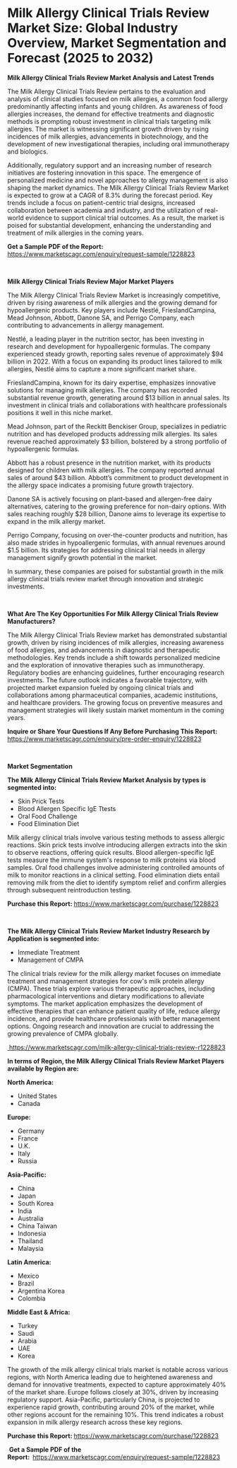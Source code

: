<p><h1>Milk Allergy Clinical Trials Review Market Size: Global Industry Overview, Market Segmentation and Forecast (2025 to 2032)</h1></p><p><strong>Milk Allergy Clinical Trials Review Market Analysis and Latest Trends</strong></p>
<p><p>The Milk Allergy Clinical Trials Review pertains to the evaluation and analysis of clinical studies focused on milk allergies, a common food allergy predominantly affecting infants and young children. As awareness of food allergies increases, the demand for effective treatments and diagnostic methods is prompting robust investment in clinical trials targeting milk allergies. The market is witnessing significant growth driven by rising incidences of milk allergies, advancements in biotechnology, and the development of new investigational therapies, including oral immunotherapy and biologics.</p><p>Additionally, regulatory support and an increasing number of research initiatives are fostering innovation in this space. The emergence of personalized medicine and novel approaches to allergy management is also shaping the market dynamics. The Milk Allergy Clinical Trials Review Market is expected to grow at a CAGR of 8.3% during the forecast period. Key trends include a focus on patient-centric trial designs, increased collaboration between academia and industry, and the utilization of real-world evidence to support clinical trial outcomes. As a result, the market is poised for substantial development, enhancing the understanding and treatment of milk allergies in the coming years.</p></p>
<p><strong>Get a Sample PDF of the Report:&nbsp;</strong> <a href="https://www.marketscagr.com/enquiry/request-sample/1228823?utm_campaign=2476&utm_medium=2&utm_source=Github&utm_content=ia&utm_term=19042025&utm_id=milk-allergy-clinical-trials-review">https://www.marketscagr.com/enquiry/request-sample/1228823</a></p>
<p>&nbsp;</p>
<p><strong>Milk Allergy Clinical Trials Review Major Market Players</strong></p>
<p><p>The Milk Allergy Clinical Trials Review Market is increasingly competitive, driven by rising awareness of milk allergies and the growing demand for hypoallergenic products. Key players include Nestlé, FrieslandCampina, Mead Johnson, Abbott, Danone SA, and Perrigo Company, each contributing to advancements in allergy management.</p><p>Nestlé, a leading player in the nutrition sector, has been investing in research and development for hypoallergenic formulas. The company experienced steady growth, reporting sales revenue of approximately $94 billion in 2022. With a focus on expanding its product lines tailored to milk allergies, Nestlé aims to capture a more significant market share.</p><p>FrieslandCampina, known for its dairy expertise, emphasizes innovative solutions for managing milk allergies. The company has recorded substantial revenue growth, generating around $13 billion in annual sales. Its investment in clinical trials and collaborations with healthcare professionals positions it well in this niche market.</p><p>Mead Johnson, part of the Reckitt Benckiser Group, specializes in pediatric nutrition and has developed products addressing milk allergies. Its sales revenue reached approximately $3 billion, bolstered by a strong portfolio of hypoallergenic formulas.</p><p>Abbott has a robust presence in the nutrition market, with its products designed for children with milk allergies. The company reported annual sales of around $43 billion. Abbott’s commitment to product development in the allergy space indicates a promising future growth trajectory.</p><p>Danone SA is actively focusing on plant-based and allergen-free dairy alternatives, catering to the growing preference for non-dairy options. With sales reaching roughly $28 billion, Danone aims to leverage its expertise to expand in the milk allergy market.</p><p>Perrigo Company, focusing on over-the-counter products and nutrition, has also made strides in hypoallergenic formulas, with annual revenues around $1.5 billion. Its strategies for addressing clinical trial needs in allergy management signify growth potential in the market. </p><p>In summary, these companies are poised for substantial growth in the milk allergy clinical trials review market through innovation and strategic investments.</p></p>
<p>&nbsp;</p>
<p><strong>What Are The Key Opportunities For Milk Allergy Clinical Trials Review Manufacturers?</strong></p>
<p><p>The Milk Allergy Clinical Trials Review market has demonstrated substantial growth, driven by rising incidences of milk allergies, increasing awareness of food allergies, and advancements in diagnostic and therapeutic methodologies. Key trends include a shift towards personalized medicine and the exploration of innovative therapies such as immunotherapy. Regulatory bodies are enhancing guidelines, further encouraging research investments. The future outlook indicates a favorable trajectory, with projected market expansion fueled by ongoing clinical trials and collaborations among pharmaceutical companies, academic institutions, and healthcare providers. The growing focus on preventive measures and management strategies will likely sustain market momentum in the coming years.</p></p>
<p><strong>Inquire or Share Your Questions If Any Before Purchasing This Report:</strong> <a href="https://www.marketscagr.com/enquiry/pre-order-enquiry/1228823?utm_campaign=2476&utm_medium=2&utm_source=Github&utm_content=ia&utm_term=19042025&utm_id=milk-allergy-clinical-trials-review">https://www.marketscagr.com/enquiry/pre-order-enquiry/1228823</a></p>
<p>&nbsp;</p>
<p><strong>Market Segmentation</strong></p>
<p><strong>The Milk Allergy Clinical Trials Review Market Analysis by types is segmented into:</strong></p>
<p><ul><li>Skin Prick Tests</li><li>Blood Allergen Specific IgE Ttests</li><li>Oral Food Challenge</li><li>Food Elimination Diet</li></ul></p>
<p><p>Milk allergy clinical trials involve various testing methods to assess allergic reactions. Skin prick tests involve introducing allergen extracts into the skin to observe reactions, offering quick results. Blood allergen-specific IgE tests measure the immune system's response to milk proteins via blood samples. Oral food challenges involve administering controlled amounts of milk to monitor reactions in a clinical setting. Food elimination diets entail removing milk from the diet to identify symptom relief and confirm allergies through subsequent reintroduction testing.</p></p>
<p><strong>Purchase this Report:&nbsp;</strong><a href="https://www.marketscagr.com/purchase/1228823?utm_campaign=2476&utm_medium=2&utm_source=Github&utm_content=ia&utm_term=19042025&utm_id=milk-allergy-clinical-trials-review">https://www.marketscagr.com/purchase/1228823</a></p>
<p>&nbsp;</p>
<p><strong>The Milk Allergy Clinical Trials Review Market Industry Research by Application is segmented into:</strong></p>
<p><ul><li>Immediate Treatment</li><li>Management of CMPA</li></ul></p>
<p><p>The clinical trials review for the milk allergy market focuses on immediate treatment and management strategies for cow's milk protein allergy (CMPA). These trials explore various therapeutic approaches, including pharmacological interventions and dietary modifications to alleviate symptoms. The market application emphasizes the development of effective therapies that can enhance patient quality of life, reduce allergy incidence, and provide healthcare professionals with better management options. Ongoing research and innovation are crucial to addressing the growing prevalence of CMPA globally.</p></p>
<p><a href="https://www.marketscagr.com/milk-allergy-clinical-trials-review-r1228823?utm_campaign=2476&utm_medium=2&utm_source=Github&utm_content=ia&utm_term=19042025&utm_id=milk-allergy-clinical-trials-review">&nbsp;https://www.marketscagr.com/milk-allergy-clinical-trials-review-r1228823</a></p>
<p><strong>In terms of Region, the Milk Allergy Clinical Trials Review Market Players available by Region are:</strong></p>
<p>
    <p> <strong> North America: </strong>
        <ul>
            <li>United States</li>
            <li>Canada</li>
        </ul>
        </p> 
    <p> <strong> Europe: </strong>
        <ul>
            <li>Germany</li>
            <li>France</li>
            <li>U.K.</li>
            <li>Italy</li>
            <li>Russia</li>
        </ul>
        </p> 
    <p> <strong> Asia-Pacific: </strong>
        <ul>
            <li>China</li>
            <li>Japan</li>
            <li>South Korea</li>
            <li>India</li>
            <li>Australia</li>
            <li>China Taiwan</li>
            <li>Indonesia</li>
            <li>Thailand</li>
            <li>Malaysia</li>
        </ul>
        </p> 
    <p> <strong> Latin America: </strong>
        <ul>
            <li>Mexico</li>
            <li>Brazil</li>
            <li>Argentina Korea</li>
            <li>Colombia</li>
        </ul>
        </p> 
    <p> <strong> Middle East & Africa: </strong>
        <ul>
            <li>Turkey</li>
            <li>Saudi</li>
            <li>Arabia</li>
            <li>UAE</li>
            <li>Korea</li>
        </ul>
    </p>
    </p>
<p><p>The growth of the milk allergy clinical trials market is notable across various regions, with North America leading due to heightened awareness and demand for innovative treatments, expected to capture approximately 40% of the market share. Europe follows closely at 30%, driven by increasing regulatory support. Asia-Pacific, particularly China, is projected to experience rapid growth, contributing around 20% of the market, while other regions account for the remaining 10%. This trend indicates a robust expansion in milk allergy research across these key regions.</p></p>
<p><strong>Purchase this Report: </strong><a href="https://www.marketscagr.com/purchase/1228823?utm_campaign=2476&utm_medium=2&utm_source=Github&utm_content=ia&utm_term=19042025&utm_id=milk-allergy-clinical-trials-review">https://www.marketscagr.com/purchase/1228823</a></p>
<p>&nbsp;<strong>Get a Sample PDF of the Report:&nbsp;&nbsp;</strong><a href="https://www.marketscagr.com/enquiry/request-sample/1228823?utm_campaign=2476&utm_medium=2&utm_source=Github&utm_content=ia&utm_term=19042025&utm_id=milk-allergy-clinical-trials-review">https://www.marketscagr.com/enquiry/request-sample/1228823</a></p>
<p><strong></strong></p>
<p><p></p><p></p><p></p></p>